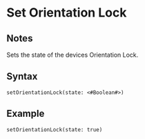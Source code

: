 # Set Orientation Lock

## Notes
Sets the state of the devices Orientation Lock.

## Syntax

```
setOrientationLock(state: <#Boolean#>)
```

## Example
```
setOrientationLock(state: true)
```